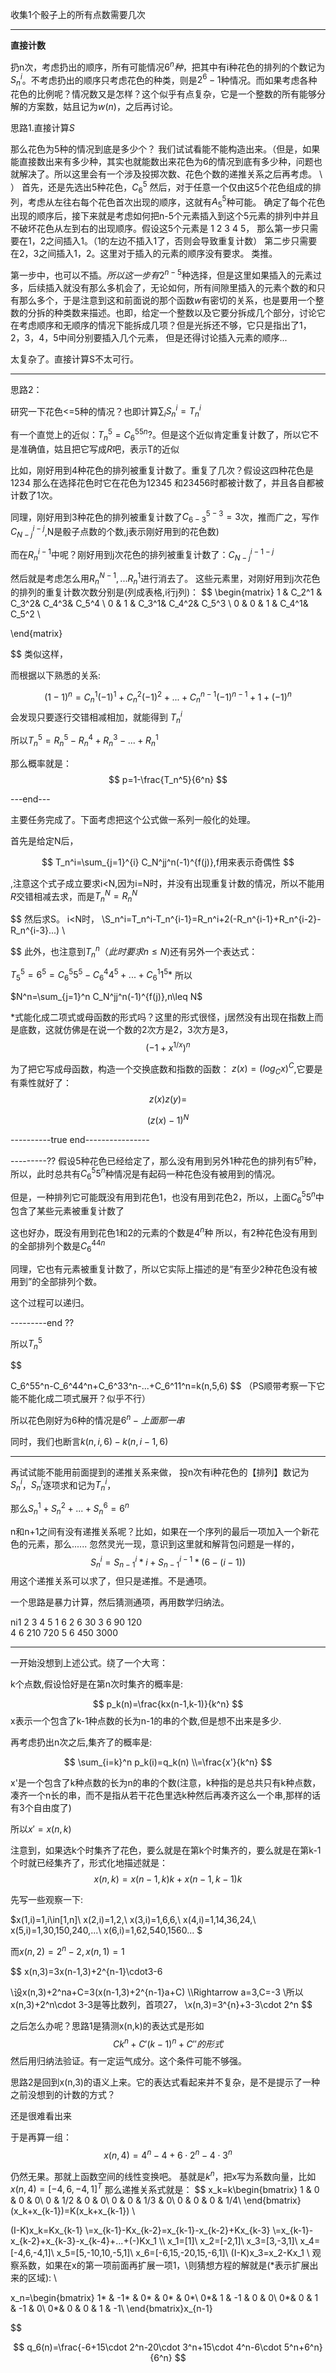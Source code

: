 收集1个骰子上的所有点数需要几次

---

**直接计数**

扔n次，考虑扔出的顺序，所有可能情况$6^n种$，把其中有i种花色的排列的个数记为$S_n^i$。不考虑扔出的顺序只考虑花色的种类，则是$2^6-1$种情况。而如果考虑各种花色的比例呢？情况数又是怎样？这个似乎有点复杂，它是一个整数的所有能够分解的方案数，姑且记为$w(n)$，之后再讨论。












思路1.直接计算$S$

那么花色为5种的情况到底是多少个？
我们试试看能不能构造出来。（但是，如果能直接数出来有多少种，其实也就能数出来花色为6的情况到底有多少种，问题也就解决了。所以这里会有一个涉及投掷次数、花色个数的递推关系之后再考虑。
\\
）
首先，还是先选出5种花色，$C_6^5$
然后，对于任意一个仅由这5个花色组成的排列，考虑从左往右每个花色首次出现的顺序，这就有$A_5^5$种可能。
确定了每个花色出现的顺序后，接下来就是考虑如何把n-5个元素插入到这个5元素的排列中并且不破坏花色从左到右的出现顺序。假设这5个元素是 1 2 3 4 5，
那么第一步只需要在1，2之间插入1。（1的左边不插入1了，否则会导致重复计数）
第二步只需要在2，3之间插入1，2。这里对于插入的元素的顺序没有要求。
类推。

第一步中，也可以不插。$所以这一步有2^{n-5}$种选择，但是这里如果插入的元素过多，后续插入就没有那么多机会了，无论如何，所有间隙里插入的元素个数的和只有那么多个，于是注意到这和前面说的那个函数$w$有密切的关系，也是要用一个整数的分拆的种类数来描述。也即，给定一个整数以及它要分拆成几个部分，讨论它在考虑顺序和无顺序的情况下能拆成几项？但是光拆还不够，它只是指出了1，2，3，4，5中间分别要插入几个元素，
但是还得讨论插入元素的顺序...


太复杂了。直接计算S不太可行。

---

思路2：

研究一下花色<=5种的情况？也即计算$\sum_i S_n^i=T_n^i$

有一个直觉上的近似：$T_n^5=C_6^55^n?$。但是这个近似肯定重复计数了，所以它不是准确值，姑且把它写成$R$吧，表示T的近似

比如，刚好用到4种花色的排列被重复计数了。重复了几次？假设这四种花色是1234 那么在选择花色时它在花色为12345 和23456时都被计数了，并且各自都被计数了1次。

同理，刚好用到3种花色的排列被重复计数了$C_{6-3}^{5-3}=3$次，推而广之，写作$C_{N-j}^{i-j}$,N是骰子点数的个数,j表示刚好用到的花色数)

而在$R_n^{i-1}$中呢？刚好用到j次花色的排列被重复计数了：$C_{N-j}^{i-1-j}$



然后就是考虑怎么用$R_n^{N-1},...R_n^1$进行消去了。
这些元素里，对刚好用到j次花色的排列的重复计数次数分别是(列成表格,i行j列)：
$$
\begin{matrix}
  1 & C_2^1 & C_3^2& C_4^3& C_5^4 \\
  0 & 1     & C_3^1& C_4^2& C_5^3 \\
  0 & 0     & 1    & C_4^1& C_5^2 \\

\end{matrix}

$$
类似这样，


而根据以下熟悉的关系:

$$
(1-1)^n=C_n^1(-1)^1+C_n^2(-1)^{2}+...+C_n^{n-1}(-1)^{n-1}+1+(-1)^n
$$
会发现只要逐行交错相减相加，就能得到
$T_n^i$

所以$T_n^5=R_n^5-R_n^4+R_n^3-...+R_n^1$

那么概率就是：
$$
p=1-\frac{T_n^5}{6^n}
$$

---end---

主要任务完成了。下面考虑把这个公式做一系列一般化的处理。

首先是给定N后，

$$
T_n^i=\sum_{j=1}^{i} C_N^jj^n(-1)^{f(j)},f用来表示奇偶性
$$

,注意这个式子成立要求i<N,因为i=N时，并没有出现重复计数的情况，所以不能用$R$交错相减去求，而是$T_n^N=R_n^N$


$$
然后求S。
i<N时，
\\S_n^i=T_n^i-T_n^{i-1}=R_n^i+2(-R_n^{i-1}+R_n^{i-2}-R_n^{i-3}...)
\\

$$
此外，也注意到$T_n^n（此时要求n\leq N)$还有另外一个表达式：

$T_5^5=6^5=C_6^5 5^5-C_6^4 4^5+...+C_6^1 1^5 *$
所以

$N^n=\sum_{j=1}^n C_N^jj^n(-1)^{f(j)},n\leq N$

*式能化成二项式或母函数的形式吗？这里的形式很怪，j居然没有出现在指数上而是底数，这就仿佛是在说一个数的2次方是2，3次方是3，
$$
(-1+x^{1/x})^n
$$

为了把它写成母函数，构造一个交换底数和指数的函数：
$z(x)=(log_Cx)^C$,它要是有乘性就好了：
$$
z(x)z(y)=
$$

$$
(z(x)-1)^N
$$


----------true end----------------


---------??
假设5种花色已经给定了，那么没有用到另外1种花色的排列有$5^n$种，所以，此时总共有$C_6^5 5^n$种情况是有起码一种花色没有被用到的情况。

但是，一种排列它可能既没有用到花色1，也没有用到花色2，所以，上面$C_6^5 5^n$中包含了某些元素被重复计数了


这也好办，既没有用到花色1和2的元素的个数是$4^n$种
所以，有2种花色没有用到的全部排列个数是$C_6^44^n$

同理，它也有元素被重复计数了，所以它实际上描述的是“有至少2种花色没有被用到”的全部排列个数。

这个过程可以递归。

---------end ??




所以$T_n^5$


$$

C_6^55^n-C_6^44^n+C_6^33^n-...+C_6^11^n=k(n,5,6)
$$
（PS顺带考察一下它能不能化成二项式展开？似乎不行）

所以花色刚好为6种的情况是$6^n-上面那一串$

同时，我们也断言$k(n,i,6)-k(n,i-1,6)$

---

再试试能不能用前面提到的递推关系来做，
投n次有i种花色的【排列】数记为$S_n^i$，$S_n^i$逐项求和记为$T_n^i$，

那么$S_n^1+S_n^2+...+S_n^6=6^n$

n和n+1之间有没有递推关系呢？比如，如果在一个序列的最后一项加入一个新花色的元素，那么......
忽然灵光一现，意识到这里就和解背包问题是一样的，
$$
S_n^i=S_{n-1}^i*i+S_{n-1}^{i-1}*{(6-(i-1))}
$$
用这个递推关系可以求了，但只是递推。不是通项。

一个思路是暴力计算，然后猜测通项，再用数学归纳法。

ni1 2	  3	  4	  5
1	6
2	6 30
3 6 90  120       
4	6 210 720
5	6 450 3000










---
一开始没想到上述公式。绕了一个大弯：


k个点数,假设恰好是在第n次时集齐的概率是:

$$
p_k(n)=\frac{kx(n-1,k-1)}{k^n}
$$
x表示一个包含了k-1种点数的长为n-1的串的个数,但是想不出来是多少.



再考虑扔出n次之后,集齐了的概率是:

$$
\sum_{i=k}^n p_k(i)=q_k(n)
\\=\frac{x'}{k^n}
$$

x'是一个包含了k种点数的长为n的串的个数(注意，k种指的是总共只有k种点数，凑齐一个n长的串，而不是指从若干花色里选k种然后再凑齐这么一个串,那样的话有3个自由度了)

所以$x'=x(n,k)$

注意到，如果选k个时集齐了花色，要么就是在第k个时集齐的，要么就是在第k-1个时就已经集齐了，形式化地描述就是：
$$
x(n,k)=x(n-1,k)k+x(n-1,k-1)k
$$

先写一些观察一下:

$x(1,i)=1,i\in[1,n]\\
x(2,i)=1,2,\\
x(3,i)=1,6,6,\\
x(4,i)=1,14,36,24,\\
x(5,i)=1,30,150,240,...\\
x(6,i)=1,62,540,1560...
$



而$x(n,2)=2^n-2,x(n,1)=1$


$$
x(n,3)=3x(n-1,3)+2^{n-1}\cdot3-6

\\设x(n,3)+2^na+C=3(x(n-1,3)+2^{n-1}a+C)
\\\Rightarrow a=3,C=-3
\\所以x(n,3)+2^n\cdot 3-3是等比数列，首项27，
\\x(n,3)=3^{n}+3-3\cdot 2^n
$$

之后怎么办呢？思路1是猜测x(n,k)的表达式是形如
$$
Ck^n+C'(k-1)^n+C''的形式
$$
然后用归纳法验证。有一定运气成分。这个条件可能不够强。


思路2是回到x(n,3)的语义上来。它的表达式看起来并不复杂，是不是提示了一种之前没想到的计数的方式？

还是很难看出来

于是再算一组：
$$
x(n,4)=4^{n}-4+6\cdot 2^n-4\cdot 3^n
$$

仍然无果。那就上函数空间的线性变换吧。
基就是$k^n$，把x写为系数向量，比如
$x(n,4)=[-4,6,-4,1]^T$
那么递推关系式就是：
$$
x_k=k\begin{bmatrix}
  1  & 0 & 0 & 0\\
  0  & 1/2 & 0 & 0\\
    0  & 0 & 1/3 & 0\\
      0  & 0 & 0 & 1/4\\
\end{bmatrix}(x_k+x_{k-1})=K(x_k+x_{k-1})
\\


(I-K)x_k=Kx_{k-1}
\\=x_{k-1}-Kx_{k-2}=x_{k-1}-x_{k-2}+Kx_{k-3}
\\=x_{k-1}-x_{k-2}+x_{k-3}-x_{k-4}+...+(-)Kx_1
\\\\
x_1=[1]\\
x_2=[-2,1]\\
x_3=[3,-3,1]\\
x_4=[-4,6,-4,1]\\
x_5=[5,-10,10,-5,1]\\
x_6=[-6,15,-20,15,-6,1]\\
(I-K)x_3=x_2-Kx_1
\\
观察系数，如果在x的第一项前面再扩展一项1，\\则猜想方程的解就是(*表示扩展出来的区域):
\\

x_n=\begin{bmatrix}
 1* & -1*  & 0* & 0* & 0*\\
 0*& 1  & -1 & 0 & 0\\
 0*&   0  & 1 & -1 & 0\\
 0*&     0  & 0 & 1 & -1\\
\end{bmatrix}x_{n-1}


$$


$$
q_6(n)=\frac{-6+15\cdot 2^n-20\cdot 3^n+15\cdot 4^n-6\cdot 5^n+6^n}{6^n}
$$
